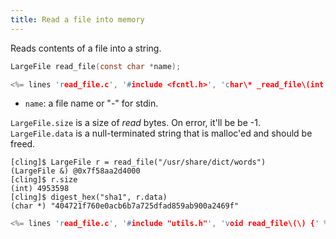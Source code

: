 ```yaml
---
title: Read a file into memory
---
```


Reads contents of a file into a string.

```c
LargeFile read_file(const char *name);

<%= lines 'read_file.c', '#include <fcntl.h>', 'char\* _read_file\(int fd, int \*len\) {' %>
```

* `name`: a file name or "-" for stdin.

`LargeFile.size` is a size of _read_ bytes. On error, it'll be be -1.
`LargeFile.data` is a null-terminated string that is malloc'ed and
should be freed.

~~~
[cling]$ LargeFile r = read_file("/usr/share/dict/words")
(LargeFile &) @0x7f58aa2d4000
[cling]$ r.size
(int) 4953598
[cling]$ digest_hex("sha1", r.data)
(char *) "404721f760e0acb6b7a725dfad859ab900a2469f"
~~~

```c
<%= lines 'read_file.c', '#include "utils.h"', 'void read_file\(\) {' %>
```
